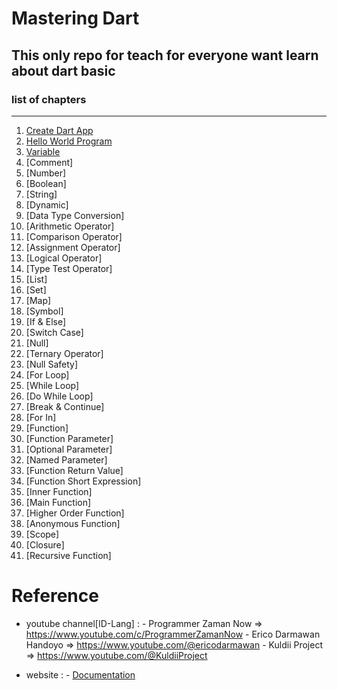 # Mastering Dart

## This only repo for teach for everyone want learn about dart basic

### list of chapters
---
1. [Create Dart App](docs/1_create_app.md)
2. [Hello World Program](resource/apps/basic_dart/README.md)
3. [Variable](docs/3_variable.md)
4. [Comment]
5. [Number]
6. [Boolean]
7. [String]
8. [Dynamic]
9. [Data Type Conversion]
10. [Arithmetic Operator]
11. [Comparison Operator]
12. [Assignment Operator]
13. [Logical Operator]
14. [Type Test Operator]
15. [List]
16. [Set]
17. [Map]
18. [Symbol]
19. [If & Else]
20. [Switch Case]
21. [Null]
22. [Ternary Operator]
23. [Null Safety]
24. [For Loop]
25. [While Loop]
26. [Do While Loop]
27. [Break & Continue]
28. [For In]
29. [Function]
30. [Function Parameter]
31. [Optional Parameter]
32. [Named Parameter]
33. [Function Return Value]
34. [Function Short Expression]
35. [Inner Function]
36. [Main Function]
37. [Higher Order Function]
38. [Anonymous Function]
39. [Scope]
40. [Closure]
41. [Recursive Function]

# Reference

* youtube channel[ID-Lang] :
      - Programmer Zaman Now => https://www.youtube.com/c/ProgrammerZamanNow
      - Erico Darmawan Handoyo => https://www.youtube.com/@ericodarmawan
      - Kuldii Project => https://www.youtube.com/@KuldiiProject

* website :
      - [Documentation](https://dart.dev/guides/)